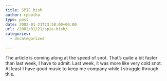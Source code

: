 ```yaml
---
title: SPIE bish
author: cpbotha
type: post
date: 2002-01-21T23:50:00+00:00
url: /2002/01/21/spie-bish/
categories:
  - Uncategorized

---
```

The article is coming along at the speed of snot. That’s quite a bit faster than last week, I have to admit. Last week, it was more like very cold snot. At least I have good music to keep me company while I struggle through this.
